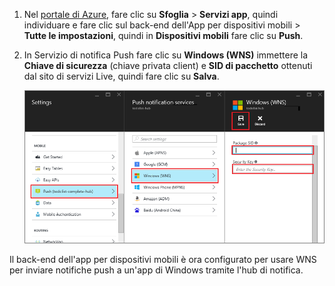 
1. Nel [portale di Azure](https://azure.portal.com/), fare clic su **Sfoglia** > **Servizi app**, quindi individuare e fare clic sul back-end dell'App per dispositivi mobili > **Tutte le impostazioni**, quindi in **Dispositivi mobili** fare clic su **Push**.

2. In Servizio di notifica Push fare clic su **Windows (WNS)** immettere la **Chiave di sicurezza** (chiave privata client) e **SID di pacchetto** ottenuti dal sito di servizi Live, quindi fare clic su **Salva**.

    ![Impostare la chiave API di GCM nel portale](./media/app-service-mobile-configure-wns/mobile-push-wns-credentials.png)

Il back-end dell'app per dispositivi mobili è ora configurato per usare WNS per inviare notifiche push a un'app di Windows tramite l'hub di notifica.

<!---HONumber=AcomDC_1203_2015-->
